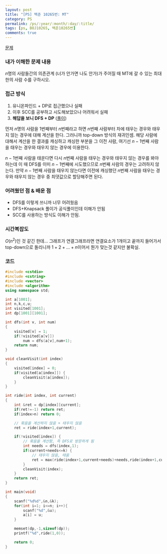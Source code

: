 ```yaml
---
layout: post
title: "[PS] 백준 10265번: MT"
category: PS
permalink: /ps/:year/:month/:day/:title/
tags: [ps, BOJ10265, 백준10265번]
comments: true
---
```


[문제](https://www.acmicpc.net/problem/10265)

### 내가 이해한 문제 내용

$n$명의 사람들간의 의존관계 (너가 안가면 나도 안가)가 주어질 때 MT에 갈 수 있는 최대한의 사람 수를 구하시오.

### 접근 방식

1. 유니온파인드 + DP로 접근했으나 실패
2. 이후 SCC를 공부하고 시도해보았으나 어려워서 실패
3. **해답을 보니 DFS + DP** ([풀이](http://choonslife.blogspot.com/2018/06/10265-mt.html))

먼저 $n$명의 사람을 1번째부터 $n$번째라고 하면 $n$번째 사람부터 차에 태우는 경우와 태우지 않는 경우에 대해 계산을 한다. 그러니까 top-down 방식의 재귀인셈. 해당 사람에 대해서 계산을 한 결과를 캐싱하고 캐싱한 부분을 그 이전 사람, 여기선 $n-1$번째 사람을 태우는 경우와 태우지 않는 경우에 이용한다.

$n-1$번째 사람을 태운다면 다시 $n$번째 사람을 태우는 경우와 태우지 않는 경우를 봐야 하는데 이 때 DFS를 이미 $n-1$번째에 시도했으므로 $n$번째 사람의 경우는 고려하지 않는다. 만약 $n-1$번째 사람을 태우지 않는다면 이전에 캐싱했던 $n$번째 사람을 태우는 경우와 태우지 않는 경우 중 최댓값으로 할당해주면 된다.

### 어려웠던 점 & 배운 점

* DFS를 이렇게 쓰니까 너무 어려웠음
* DFS+Knapsack 풀이가 공식풀이인데 이해가 안됨
* SCC를 사용하는 방식도 이해가 안됨.

### 시간복잡도

$O(n^2)$인 것 같긴 한데... 그래프가 연결그래프라면 연결요소가 1개이고 끝까지 들어가서 top-down으로 돌리니까 $1+2+...+n$이어서 뭔가 맞는것 같지만 불확실.

### 코드

```c++
#include <cstdio>
#include <cstring>
#include <vector>
#include <algorithm>
using namespace std;

int a[1001];
int n,k,c,u;
int visited[1001];
int dp[1001][1001];

int dfs(int v, int num)
{
    visited[v] = 1;
    if(!visited[a[v]]) 
        num = dfs(a[v],num+1);
    return num;
}

void cleanVisit(int index)
{
    visited[index] = 0;
    if(visited[a[index]]) {
        cleanVisit(a[index]);
    }
}

int ride(int index, int current)
{
    int &ret = dp[index][current];
    if(ret!=-1) return ret;
    if(index>n) return 0;

    // 묶음을 계산하지 않음 + 태우지 않음
    ret = ride(index+1,current);

    if(!visited[index]) {
        // 묶음을 계산함, 즉 DFS로 방문하게 됨
        int needs = dfs(index,1);
        if(current+needs<=k) {
            // 태우지 않음, 태움
            ret = max(ride(index+1,current+needs)+needs,ride(index+1,current));
        }
        cleanVisit(index);
    }
    return ret;
}

int main(void)
{
    scanf("%d%d",&n,&k);
    for(int i=1; i<=n; i++){
        scanf("%d",&u);
        a[i] = u;
    }

    memset(dp,-1,sizeof(dp));
    printf("%d",ride(1,0));

    return 0;
}
```
